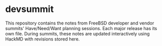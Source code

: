 # devsummit

This repository contains the notes from FreeBSD developer and vendor summits' Have/Need/Want planning sessions.  Each major release has its own file.  During summits, these notes are updated interactively using HackMD with revisions stored here.
